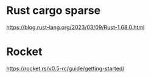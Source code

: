 # Rust cargo sparse

https://blog.rust-lang.org/2023/03/09/Rust-1.68.0.html

# Rocket

https://rocket.rs/v0.5-rc/guide/getting-started/
